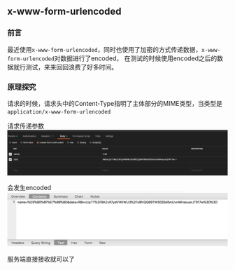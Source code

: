 ## x-www-form-urlencoded

### 前言

最近使用`x-www-form-urlencoded`，同时也使用了加密的方式传递数据，`x-www-form-urlencoded`对数据进行了encoded，
在测试的时候使用encoded之后的数据就行测试，来来回回浪费了好多时间。  

### 原理探究

请求的时候，请求头中的Content-Type指明了主体部分的MIME类型，当类型是`application/x-www-form-urlencoded`  

请求传递参数
![post_form](/img/post_form_1.jpg?raw=true)

会发生encoded
![post_form](/img/post_form.jpg?raw=true)


服务端直接接收就可以了  


